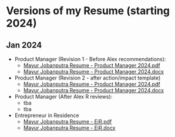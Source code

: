 # Versions of my Resume (starting 2024)

## Jan 2024

- Product Manager (Revision 1 - Before Alex recommendations):
  - [Mayur Jobanputra Resume - Product Manager 2024.pdf](https://github.com/mayurjobanputra/resume/files/13847473/Mayur.Jobanputra.Resume.-.Product.Manager.2024.pdf)
  - [Mayur Jobanputra Resume - Product Manager 2024.docx](https://github.com/mayurjobanputra/resume/files/13847474/Mayur.Jobanputra.Resume.-.Product.Manager.2024.docx)
- Product Manager (Revision 2 - after action/impact template)
  - [Mayur Jobanputra Resume - Product Manager 2024.pdf](https://github.com/mayurjobanputra/resume/files/13854923/Mayur.Jobanputra.Resume.-.Product.Manager.2024.pdf)
  - [Mayur Jobanputra Resume - Product Manager 2024.docx](https://github.com/mayurjobanputra/resume/files/13854921/Mayur.Jobanputra.Resume.-.Product.Manager.2024.docx)
- Product Manager (After Alex R reviews):
  - tba
  - tba   
- Entrepreneur in Residence
  - [Mayur Jobanputra Resume - EiR.pdf](https://github.com/mayurjobanputra/resume/files/13846186/Mayur.Jobanputra.Resume.-.EiR.pdf)
  - [Mayur Jobanputra Resume - EiR.docx](https://github.com/mayurjobanputra/resume/files/13846285/Mayur.Jobanputra.Resume.-.EiR.docx)


